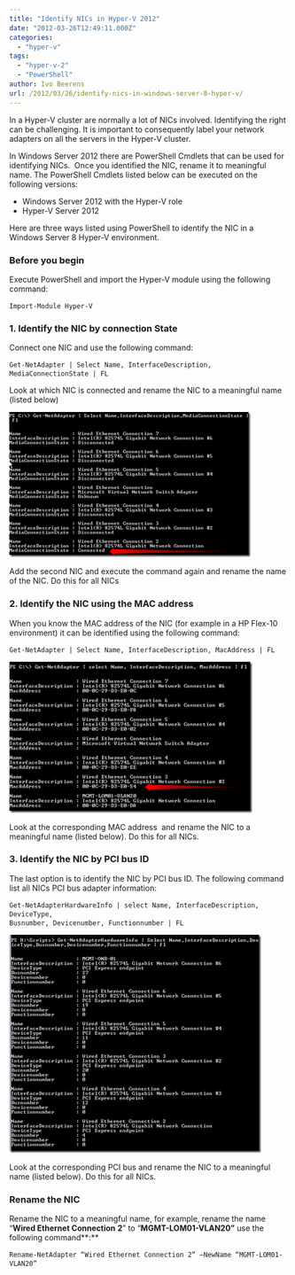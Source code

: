 ```yaml
---
title: "Identify NICs in Hyper-V 2012"
date: "2012-03-26T12:49:11.000Z"
categories: 
  - "hyper-v"
tags: 
  - "hyper-v-2"
  - "PowerShell"
author: Ivo Beerens
url: /2012/03/26/identify-nics-in-windows-server-8-hyper-v/
---
```


In a Hyper-V cluster are normally a lot of NICs involved. Identifying the right can be challenging. It is important to consequently label your network adapters on all the servers in the Hyper-V cluster.

In Windows Server 2012 there are PowerShell Cmdlets that can be used for identifying NICs.  Once you identified the NIC, rename it to meaningful name. The PowerShell Cmdlets listed below can be executed on the following versions:

- Windows Server 2012 with the Hyper-V role
- Hyper-V Server 2012

Here are three ways listed using PowerShell to identify the NIC in a Windows Server 8 Hyper-V environment.

### Before you begin

Execute PowerShell and import the Hyper-V module using the following command:
```
Import-Module Hyper-V
```
### 1\. Identify the NIC by connection State

Connect one NIC and use the following command:

```
Get-NetAdapter | Select Name, InterfaceDescription, MediaConnectionState | FL
```

Look at which NIC is connected and rename the NIC to a meaningful name (listed below)

[![image](images/image9_thumb1.png "image")](images/image91.png)

Add the second NIC and execute the command again and rename the name of the NIC. Do this for all NICs

### 2\. Identify the NIC using the MAC address

When you know the MAC address of the NIC (for example in a HP Flex-10 environment) it can be identified using the following command:

```
Get-NetAdapter | Select Name, InterfaceDescription, MacAddress | FL
```

[![image](images/image17_thumb1.png "image")](images/image171.png)

Look at the corresponding MAC address  and rename the NIC to a meaningful name (listed below). Do this for all NICs.

### 3\. Identify the NIC by PCI bus ID

The last option is to identify the NIC by PCI bus ID. The following command list all NICs PCI bus adapter information:

```
Get-NetAdapterHardwareInfo | select Name, InterfaceDescription, DeviceType, 
Busnumber, Devicenumber, Functionnumber | FL
```

[![image](images/image13_thumb1.png "image")](images/image131.png)

Look at the corresponding PCI bus and rename the NIC to a meaningful name (listed below). Do this for all NICs.

### Rename the NIC

Rename the NIC to a meaningful name, for example, rename the name “**Wired Ethernet Connection** **2**” to “**MGMT-LOM01-VLAN20”** use the following command**:**

```
Rename-NetAdapter “Wired Ethernet Connection 2” –NewName “MGMT-LOM01-VLAN20”
```